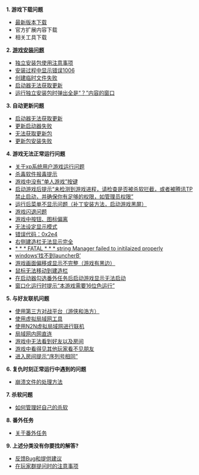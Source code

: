 **1. 游戏下载问题**
- [最新版本下载](./最新版本下载.md)
- 官方扩展内容下载
- 相关工具下载

**2. [游戏安装问题](游戏安装问题.md)**
- [独立安装包使用注意事项](./游戏安装问题#独立安装包使用注意事项.md)
- [安装过程中显示错误1006](./游戏安装问题#安装过程中显示错误1006.md)
- [创建临时文件失败](./创建临时文件失败.md)
- [启动器无法获取更新](./启动器无法获得更新.md)
- [运行独立安装包时弹出全是“？”内容的窗口](./非Unicode语言设置错误.md)


**3. 自动更新问题**
- [启动器无法获取更新](./启动器无法获得更新.md)
- [更新启动器失败](./更新启动器失败.md)
- [无法获取更新包](./无法获取更新包.md)
- [更新包安装失败](./更新包安装失败.md)

**4. 游戏无法正常运行问题**
- [关于xp系统用户游戏运行问题](./关于xp系统用户游戏运行问题.md)
- [杀毒软件报毒提示](./杀毒软件报毒提示.md)
- [游戏中没有“单人游戏”按键](游戏中没有“单人游戏”按键.md)
- [启动游戏后提示“未检测到游戏进程，请检查是否被杀软拦截，或者被腾讯TP禁止启动，并确保你有足够的权限，如管理员权限”](./启动游戏后提示“未检测到游戏进程，请检查是否被杀软拦截，或者被腾讯TP禁止启动，并确保你有足够的权限，如管理员权限”.md)
- [运行后菜单不显示问题（补丁安装方法，启动游戏黑屏）](./运行后菜单不显示问题.md)
- [游戏闪退问题](./闪退问题.md)
- [游戏中按钮、图标偏离](游戏中按钮、图标偏离.md)
- [无法设定显示模式](./无法设定显示模式.md)
- [错误代码：0x2e4](./错误代码：0x2e4.md)
- [右侧建造栏无法显示完全](./右侧建造栏无法显示完全.md)
- [* * * FATAL * * * string Manager failed to initilaized properly](./FATAL弹窗的解决方法.md)
- [windows‘找不到launcherB’](./windows找不到launcherB.md)
- [游戏画面偏移或显示不完整（游戏有黑边）](./游戏画面偏移或显示不完整(游戏全屏不能铺满屏幕以及画面有黑边).md)
- [鼠标无法移动到建造栏](./鼠标无法移动到建造栏.md)
- [在启动器勾选番外任务后启动游戏显示无法启动](./关于番外任务的问题解答.md)
- [窗口化运行时提示“本游戏需要16位色运行”](./窗口化运行时提示“本游戏需要16位色运行”.md)

**5. 与好友联机问题**
- [使用第三方对战平台（游侠和浩方）](./使用第三方对战平台.md)
- [使用虚拟局域网工具](使用虚拟局域网工具.md)
- [使用N2N虚拟局域网进行联机](./使用N2N虚拟局域网进行联机.md)
- [局域网内网直连](局域网内网直连.md)
- [游戏中无法看到好友以及房间](./游戏中无法看到好友以及房间.md)
- [游戏中看得见其他玩家看不见朋友](./游戏中看得见其他玩家看不见朋友.md)
- [进入房间提示“序列号相同”](./进入房间提示“序列号相同”.md)

**6. 复仇时刻正常运行中遇到的问题**
- [崩溃文件的处理方法](./debug文件的处理方法.md)

**7. 杀软问题**
- [如何管理好自己的杀软](./如何管理好自己的杀软.md)

**8. 番外任务**
- [关于番外任务](./关于番外任务的问题解答.md)

**9. 上述分类没有你要找的解答?**
- [反馈Bug和提供建议](./反馈Bug和提供建议.md)
- [在玩家群提问时的注意事项](./在玩家群提问时的注意事项.md)
